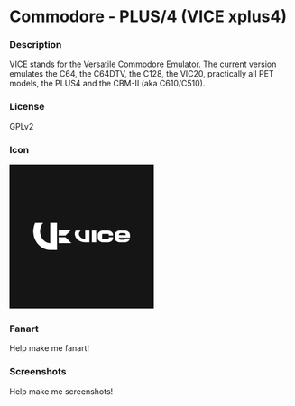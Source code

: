 # Commodore - PLUS/4 (VICE xplus4)

### Description

VICE stands for the Versatile Commodore Emulator. The current version emulates the C64, the C64DTV, the C128, the VIC20, practically all PET models, the PLUS4 and the CBM-II (aka C610/C510).

### License

GPLv2

### Icon

![Commodore - PLUS/4 (VICE xplus4) icon](game.libretro.vice_xplus4/resources/icon.png)

### Fanart

Help make me fanart!

### Screenshots

Help make me screenshots!
